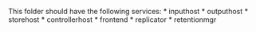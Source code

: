 This folder should have the following services:
    * inputhost
    * outputhost
    * storehost
    * controllerhost
    * frontend
    * replicator
    * retentionmgr
